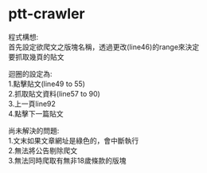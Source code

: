 # ptt-crawler

程式構想:<br>
首先設定欲爬文之版塊名稱，透過更改(line46)的range來決定<br>
要抓取幾頁的貼文<br>

迴圈的設定為:<br>
1.點擊貼文(line49 to 55)<br>
2.抓取貼文資料(line57 to 90)<br>
3.上一頁line92<br>
4.點擊下一篇貼文<br>

尚未解決的問題:<br>
1.文末如果文章網址是綠色的，會中斷執行<br>
2.無法將公告剔除爬文<br>
3.無法同時爬取有無非18歲條款的版塊<br>

